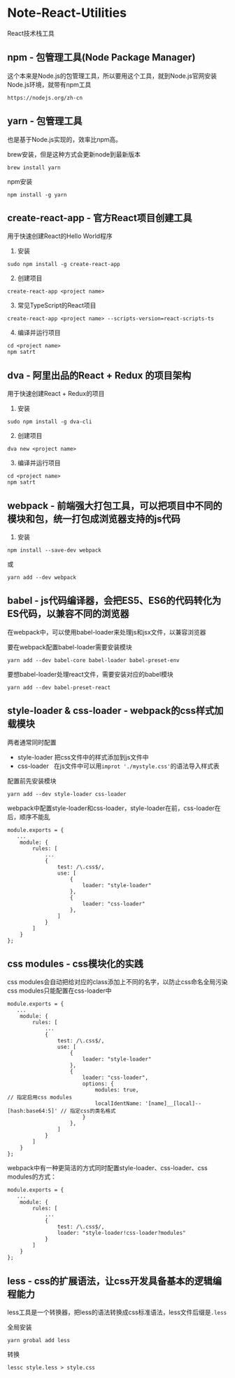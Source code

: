 # Note-React-Utilities
React技术栈工具

## npm - 包管理工具(Node Package Manager)
这个本来是Node.js的包管理工具，所以要用这个工具，就到Node.js官网安装Node.js环境，就带有npm工具
```
https://nodejs.org/zh-cn
```

## yarn - 包管理工具
也是基于Node.js实现的，效率比npm高。

brew安装，但是这种方式会更新node到最新版本
```
brew install yarn
```
npm安装
```
npm install -g yarn
```

## create-react-app - 官方React项目创建工具
用于快速创建React的Hello World程序
1. 安装
```
sudo npm install -g create-react-app
```
2. 创建项目
```
create-react-app <project name>
```
3. 常见TypeScript的React项目
```
create-react-app <project name> --scripts-version=react-scripts-ts
```
4. 编译并运行项目
```
cd <project name>
npm satrt
```

## dva - 阿里出品的React + Redux 的项目架构
用于快速创建React + Redux的项目
1. 安装
```
sudo npm install -g dva-cli
```
2. 创建项目
```
dva new <project name>
```
3. 编译并运行项目
```
cd <project name>
npm satrt
```

## webpack - 前端强大打包工具，可以把项目中不同的模块和包，统一打包成浏览器支持的js代码
1. 安装
```
npm install --save-dev webpack
```
或
```
yarn add --dev webpack
```

## babel - js代码编译器，会把ES5、ES6的代码转化为ES代码，以兼容不同的浏览器
在webpack中，可以使用babel-loader来处理js和jsx文件，以兼容浏览器

要在webpack配置babel-loader需要安装模块
```
yarn add --dev babel-core babel-loader babel-preset-env
```
要想babel-loader处理react文件，需要安装对应的babel模块
```
yarn add --dev babel-preset-react
```

## style-loader & css-loader - webpack的css样式加载模块
两者通常同时配置
- style-loader 把css文件中的样式添加到js文件中
- css-loader   在js文件中可以用`improt './mystyle.css'`的语法导入样式表

配置前先安装模块
```
yarn add --dev style-loader css-loader
```
webpack中配置style-loader和css-loader，style-loader在前，css-loader在后，顺序不能乱
```
module.exports = {
   ...
    module: {
        rules: [
            ...
            {
                test: /\.css$/,
                use: [
                    {
                        loader: "style-loader"
                    },
                    {
                        loader: "css-loader"
                    },
                ]
            }
        ]
    }
};
```

## css modules - css模块化的实践
css modules会自动把给对应的class添加上不同的名字，以防止css命名全局污染
css modules只能配置在css-loader中
```
module.exports = {
   ...
    module: {
        rules: [
            ...
            {
                test: /\.css$/,
                use: [
                    {
                        loader: "style-loader"
                    },
                    {
                        loader: "css-loader",
                        options: {
                            modules: true,                                     // 指定启用css modules
                            localIdentName: '[name]__[local]--[hash:base64:5]' // 指定css的类名格式
                        }
                    },
                ]
            }
        ]
    }
};
```
webpack中有一种更简洁的方式同时配置style-loader、css-loader、css modules的方式：
```
module.exports = {
   ...
    module: {
        rules: [
            ...
            {
                test: /\.css$/,
                loader: "style-loader!css-loader?modules"
            }
        ]
    }
};
```

## less - css的扩展语法，让css开发具备基本的逻辑编程能力
less工具是一个转换器，把less的语法转换成css标准语法，less文件后缀是`.less`

全局安装
```
yarn grobal add less
```
转换
```
lessc style.less > style.css
```
